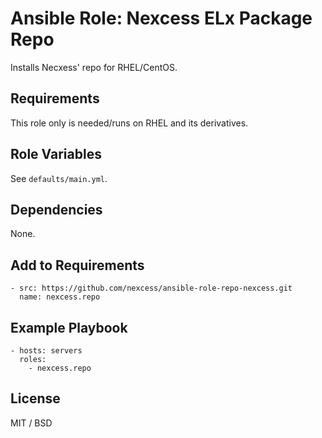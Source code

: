 # Ansible Role: Nexcess ELx Package Repo

Installs Necxess' repo for RHEL/CentOS.

## Requirements

This role only is needed/runs on RHEL and its derivatives.

## Role Variables

See `defaults/main.yml`.

## Dependencies

None.

## Add to Requirements

    - src: https://github.com/nexcess/ansible-role-repo-nexcess.git
      name: nexcess.repo

## Example Playbook

    - hosts: servers
      roles:
        - nexcess.repo

## License

MIT / BSD
